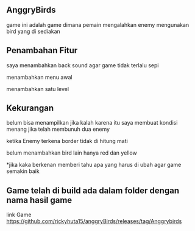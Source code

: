 ## AnggryBirds
game ini adalah game dimana pemain mengalahkan enemy mengunakan bird yang di sediakan
## Penambahan Fitur
saya menambahkan back sound agar game tidak terlalu sepi

menambahkan menu awal

menambahkan satu level
## Kekurangan 
belum bisa menampilkan jika kalah karena itu saya membuat kondisi menang jika telah membunuh dua enemy

ketika Enemy terkena border tidak di hitung mati 

belum menambahkan bird lain hanya red dan yellow

*jika kaka berkenan memberi tahu apa yang harus di ubah agar game semakin baik
## Game telah di build ada dalam folder dengan nama hasil game
link Game 
https://github.com/rickyhuta15/anggryBirds/releases/tag/Anggrybirds
